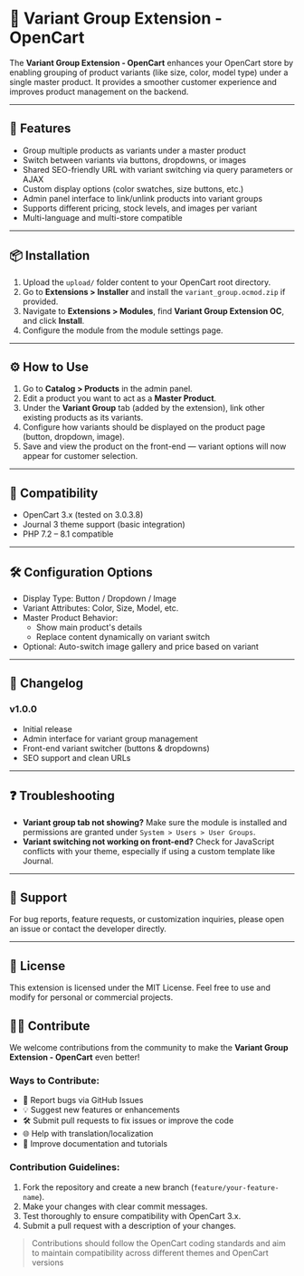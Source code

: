 # 🧩 Variant Group Extension - OpenCart

The **Variant Group Extension - OpenCart** enhances your OpenCart store by enabling grouping of product variants (like size, color, model type) under a single master product. It provides a smoother customer experience and improves product management on the backend.

---

## 🚀 Features

- Group multiple products as variants under a master product
- Switch between variants via buttons, dropdowns, or images
- Shared SEO-friendly URL with variant switching via query parameters or AJAX
- Custom display options (color swatches, size buttons, etc.)
- Admin panel interface to link/unlink products into variant groups
- Supports different pricing, stock levels, and images per variant
- Multi-language and multi-store compatible

---

## 📦 Installation

1. Upload the `upload/` folder content to your OpenCart root directory.
2. Go to **Extensions > Installer** and install the `variant_group.ocmod.zip` if provided.
3. Navigate to **Extensions > Modules**, find **Variant Group Extension OC**, and click **Install**.
4. Configure the module from the module settings page.

---

## ⚙️ How to Use

1. Go to **Catalog > Products** in the admin panel.
2. Edit a product you want to act as a **Master Product**.
3. Under the **Variant Group** tab (added by the extension), link other existing products as its variants.
4. Configure how variants should be displayed on the product page (button, dropdown, image).
5. Save and view the product on the front-end — variant options will now appear for customer selection.

---

## 🧪 Compatibility

- OpenCart 3.x (tested on 3.0.3.8)
- Journal 3 theme support (basic integration)
- PHP 7.2 – 8.1 compatible

---

## 🛠 Configuration Options

- Display Type: Button / Dropdown / Image
- Variant Attributes: Color, Size, Model, etc.
- Master Product Behavior:
  - Show main product's details
  - Replace content dynamically on variant switch
- Optional: Auto-switch image gallery and price based on variant

---

## 📝 Changelog

### v1.0.0
- Initial release
- Admin interface for variant group management
- Front-end variant switcher (buttons & dropdowns)
- SEO support and clean URLs

---

## ❓ Troubleshooting

- **Variant group tab not showing?** Make sure the module is installed and permissions are granted under `System > Users > User Groups`.
- **Variant switching not working on front-end?** Check for JavaScript conflicts with your theme, especially if using a custom template like Journal.

---

## 📩 Support

For bug reports, feature requests, or customization inquiries, please open an issue or contact the developer directly.

---

## 📄 License

This extension is licensed under the MIT License. Feel free to use and modify for personal or commercial projects.

## 🧑‍💻 Contribute

We welcome contributions from the community to make the **Variant Group Extension - OpenCart** even better!

### Ways to Contribute:
- 🐞 Report bugs via GitHub Issues  
- 💡 Suggest new features or enhancements  
- 🛠 Submit pull requests to fix issues or improve the code  
- 🌐 Help with translation/localization  
- 📖 Improve documentation and tutorials

### Contribution Guidelines:
1. Fork the repository and create a new branch (`feature/your-feature-name`).
2. Make your changes with clear commit messages.
3. Test thoroughly to ensure compatibility with OpenCart 3.x.
4. Submit a pull request with a description of your changes.

> Contributions should follow the OpenCart coding standards and aim to maintain compatibility across different themes and OpenCart versions
